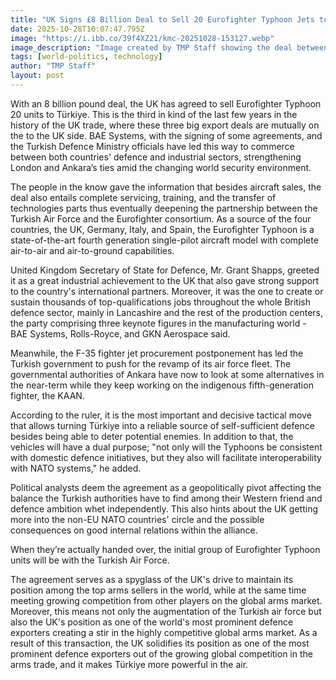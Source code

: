 ```yaml
---
title: "UK Signs £8 Billion Deal to Sell 20 Eurofighter Typhoon Jets to Türkiye"
date: 2025-10-28T10:07:47.795Z
image: "https://i.ibb.co/39f4XZ21/kmc-20251028-153127.webp"
image_description: "Image created by TMP Staff showing the deal between the UK and Türkiye"
tags: [world-politics, technology]
author: "TMP Staff"
layout: post
---
```


With‍‌‍‍‌‍‌‍‍‌ an 8 billion pound deal, the UK has agreed to sell Eurofighter Typhoon 20 units to Türkiye. This is the third in kind of the last few years in the history of the UK trade, where these three big export deals are mutually on the to the UK side. BAE Systems, with the signing of some agreements, and the Turkish Defence Ministry officials have led this way to commerce between both countries' defence and industrial sectors, strengthening London and Ankara’s ties amid the changing world security environment.

The people in the know gave the information that besides aircraft sales, the deal also entails complete servicing, training, and the transfer of technologies parts thus eventually deepening the partnership between the Turkish Air Force and the Eurofighter consortium. As a source of the four countries, the UK, Germany, Italy, and Spain, the Eurofighter Typhoon is a state-of-the-art fourth generation single-pilot aircraft model with complete air-to-air and air-to-ground capabilities.

United Kingdom Secretary of State for Defence, Mr. Grant Shapps, greeted it as a great industrial achievement to the UK that also gave strong support to the country's international partners. Moreover, it was the one to create or sustain thousands of top-qualifications jobs throughout the whole British defence sector, mainly in Lancashire and the rest of the production centers, the party comprising three keynote figures in the manufacturing world - BAE Systems, Rolls-Royce, and GKN Aerospace said.

Meanwhile, the F-35 fighter jet procurement postponement has led the Turkish government to push for the revamp of its air force fleet. The governmental authorities of Ankara have now to look at some alternatives in the near-term while they keep working on the indigenous fifth-generation fighter, the KAAN.

According to the ruler, it is the most important and decisive tactical move that allows turning Türkiye into a reliable source of self-sufficient defence besides being able to deter potential enemies. In addition to that, the vehicles will have a dual purpose; "not only will the Typhoons be consistent with domestic defence initiatives, but they also will facilitate interoperability with NATO systems," he added.

Political analysts deem the agreement as a geopolitically pivot affecting the balance the Turkish authorities have to find among their Western friend and defence ambition whet independently. This also hints about the UK getting more into the non-EU NATO countries' circle and the possible consequences on good internal relations within the alliance.

When they’re actually handed over, the initial group of Eurofighter Typhoon units will be with the Turkish Air Force.

The agreement serves as a spyglass of the UK's drive to maintain its position among the top arms sellers in the world, while at the same time meeting growing competition from other players on the global arms market. Moreover, this means not only the augmentation of the Turkish air force but also the UK's position as one of the world's most prominent defence exporters creating a stir in the highly competitive global arms market. As a result of this transaction, the UK solidifies its position as one of the most prominent defence exporters out of the growing global competition in the arms trade, and it makes Türkiye  more powerful in the ‍‌‍‍‌‍‌‍‍‌air.


